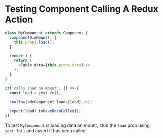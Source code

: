 # Testing Component Calling A Redux Action

```js
class MyComponent extends Component {
  componentDidMount() {
    this.props.load();
  }

  render() {
    return (
      <Table data={this.props.data} />
    );
  }
}
```

```js
it('calls load on mount', () => {
  const load = jest.fn();
  
  shallow(<MyComponent load={load} />);

  expect(load).toHaveBeenCalled();
})
```

To test `MyComponent` is loading data on mount, stub the `load` prop using `jest.fn()` and assert it has been called.
